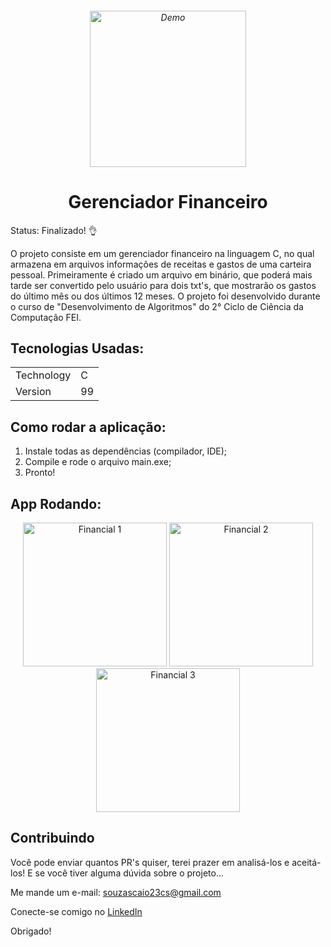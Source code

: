 <h6 align="center">
    <img src="https://user-images.githubusercontent.com/113300327/199008135-ab53a86a-b979-4bed-8feb-54952a51d910.png" alt="Demo" widht="300" height="250"/>
</h6>

<h1 align="center">
    Gerenciador Financeiro
</h1>

Status: Finalizado! 👌

<p>O projeto consiste em um gerenciador financeiro na linguagem C, no qual armazena em arquivos informações de receitas e gastos de uma carteira pessoal. Primeiramente é criado um arquivo em binário, que poderá mais tarde ser convertido pelo usuário para dois txt's, que mostrarão os gastos do último mês ou dos últimos 12 meses. O projeto foi desenvolvido durante o curso de "Desenvolvimento de Algoritmos" do 2° Ciclo de Ciência da Computação FEI.</p>

<p align="center">
  <a href="https://opensource.org/licenses/MIT%22%3E
    <img src="https://img.shields.io/badge/License-MIT-blue.svg" alt="License MIT">
  </a>
</p>

## Tecnologias Usadas:

<table>
  <tr>
    <td>Technology</td>
    <td>C</td>
  </tr>
  <tr>
    <td>Version</td>
    <td>99</td>
  </tr>
</table>

## Como rodar a aplicação:

1. Instale todas as dependências (compilador, IDE);
2. Compile e rode o arquivo main.exe;
3. Pronto!

## App Rodando:

<div align="center">
   <img src="https://user-images.githubusercontent.com/113300327/199008618-3716c082-e486-4495-a26a-da755b5e25b4.png" alt="Financial 1" widht="340" height="230">
   <img src="https://user-images.githubusercontent.com/113300327/199008567-120356bb-449d-4fff-835e-28651dfac2e1.png" alt="Financial 2" height="230">
   <img src="https://user-images.githubusercontent.com/113300327/199008822-ffa1dadd-b3af-4b08-8f76-4da42f41369d.png" alt="Financial 3" height="230">
   
</div>

## Contribuindo

Você pode enviar quantos PR's quiser, terei prazer em analisá-los e aceitá-los! E se você tiver alguma dúvida sobre o projeto...

Me mande um e-mail: souzascaio23cs@gmail.com

Conecte-se comigo no [LinkedIn](www.linkedin.com/in/caioazs)

Obrigado!
